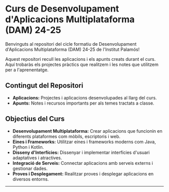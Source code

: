 # Curs de Desenvolupament d'Aplicacions Multiplataforma (DAM) 24-25

Benvinguts al repositori del cicle formatiu de Desenvolupament d'Aplicacions Multiplataforma (DAM) 24-25 de l'Institut Palamós!

Aquest repositori recull les aplicacions i els apunts creats durant el curs. Aquí trobaràs els projectes pràctics que realitzem i les notes que utilitzem per a l'aprenentatge.

## Contingut del Repositori

- **Aplicacions:** Projectes i aplicacions desenvolupades al llarg del curs.
- **Apunts:** Notes i recursos importants per als temes tractats a classe.

## Objectius del Curs

- **Desenvolupament Multiplataforma:** Crear aplicacions que funcionin en diferents plataformes com mòbils, escriptoris i web.
- **Eines i Frameworks:** Utilitzar eines i frameworks moderns com Java, Python i Kotlin.
- **Disseny d'Interfícies:** Dissenyar i implementar interfícies d'usuari adaptatives i atractives.
- **Integració de Serveis:** Connectar aplicacions amb serveis externs i gestionar dades.
- **Proves i Desplegament:** Realitzar proves i desplegar aplicacions en diversos entorns.
---

